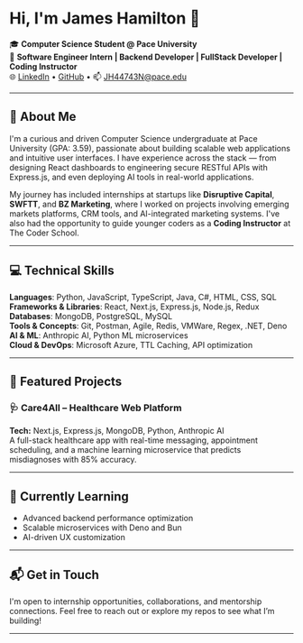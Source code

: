 # Hi, I'm James Hamilton 👋

🎓 **Computer Science Student @ Pace University**  
💼 **Software Engineer Intern | Backend Developer | FullStack Developer |  Coding Instructor**  
🌐 [LinkedIn](https://www.linkedin.com/in/james-hamilton-499514293/) • [GitHub](https://github.com/JamesCHamilton) • 📫 JH44743N@pace.edu

---

## 🚀 About Me

I'm a curious and driven Computer Science undergraduate at Pace University (GPA: 3.59), passionate about building scalable web applications and intuitive user interfaces. I have experience across the stack — from designing React dashboards to engineering secure RESTful APIs with Express.js, and even deploying AI tools in real-world applications.

My journey has included internships at startups like **Disruptive Capital**, **SWFTT**, and **BZ Marketing**, where I worked on projects involving emerging markets platforms, CRM tools, and AI-integrated marketing systems. I've also had the opportunity to guide younger coders as a **Coding Instructor** at The Coder School.

---

## 💻 Technical Skills

**Languages**: Python, JavaScript, TypeScript, Java, C#, HTML, CSS, SQL  
**Frameworks & Libraries**: React, Next.js, Express.js, Node.js, Redux  
**Databases**: MongoDB, PostgreSQL, MySQL  
**Tools & Concepts**: Git, Postman, Agile, Redis, VMWare, Regex, .NET, Deno  
**AI & ML**: Anthropic AI, Python ML microservices  
**Cloud & DevOps**: Microsoft Azure, TTL Caching, API optimization

---

## 🔧 Featured Projects

### 🩺 Care4All – Healthcare Web Platform  
**Tech:** Next.js, Express.js, MongoDB, Python, Anthropic AI  
A full-stack healthcare app with real-time messaging, appointment scheduling, and a machine learning microservice that predicts misdiagnoses with 85% accuracy.


---

## 🌱 Currently Learning
- Advanced backend performance optimization
- Scalable microservices with Deno and Bun
- AI-driven UX customization

---

## 📬 Get in Touch

I'm open to internship opportunities, collaborations, and mentorship connections. Feel free to reach out or explore my repos to see what I’m building!

---
